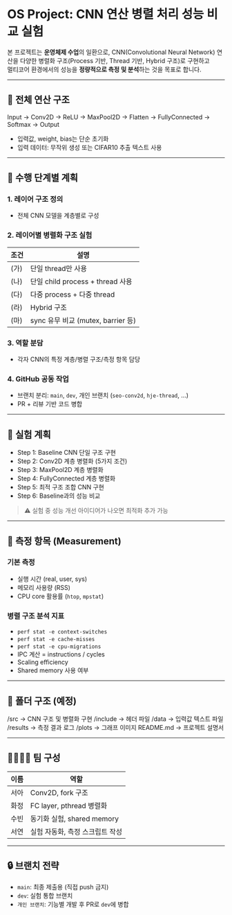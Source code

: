 # OS Project: CNN 연산 병렬 처리 성능 비교 실험

본 프로젝트는 **운영체제 수업**의 일환으로, CNN(Convolutional Neural Network) 연산을 다양한 병렬화 구조(Process 기반, Thread 기반, Hybrid 구조)로 구현하고  
멀티코어 환경에서의 성능을 **정량적으로 측정 및 분석**하는 것을 목표로 합니다.

---

## 📌 전체 연산 구조
Input → Conv2D → ReLU → MaxPool2D → Flatten → FullyConnected → Softmax → Output

- 입력값, weight, bias는 단순 초기화
- 입력 데이터: 무작위 생성 또는 CIFAR10 추출 텍스트 사용

---

## 📅 수행 단계별 계획

### 1. 레이어 구조 정의
- 전체 CNN 모델을 계층별로 구성

### 2. 레이어별 병렬화 구조 실험
| 조건 | 설명 |
|------|------|
| (가) | 단일 thread만 사용 |
| (나) | 단일 child process + thread 사용 |
| (다) | 다중 process + 다중 thread |
| (라) | Hybrid 구조 |
| (마) | sync 유무 비교 (mutex, barrier 등)

### 3. 역할 분담
- 각자 CNN의 특정 계층/병렬 구조/측정 항목 담당

### 4. GitHub 공동 작업
- 브랜치 분리: `main`, `dev`, 개인 브랜치 (`seo-conv2d`, `hje-thread`, …)
- PR + 리뷰 기반 코드 병합

---

## 🧪 실험 계획

- Step 1: Baseline CNN 단일 구조 구현
- Step 2: Conv2D 계층 병렬화 (5가지 조건)
- Step 3: MaxPool2D 계층 병렬화
- Step 4: FullyConnected 계층 병렬화
- Step 5: 최적 구조 조합 CNN 구현
- Step 6: Baseline과의 성능 비교

> ⚠️ 실험 중 성능 개선 아이디어가 나오면 최적화 추가 가능

---

## 📏 측정 항목 (Measurement)

### 기본 측정
- 실행 시간 (real, user, sys)
- 메모리 사용량 (RSS)
- CPU core 활용률 (`htop`, `mpstat`)

### 병렬 구조 분석 지표
- `perf stat -e context-switches`
- `perf stat -e cache-misses`
- `perf stat -e cpu-migrations`
- IPC 계산 = instructions / cycles
- Scaling efficiency
- Shared memory 사용 여부

---

## 📁 폴더 구조 (예정)
/src         → CNN 구조 및 병렬화 구현
/include     → 헤더 파일
/data        → 입력값 텍스트 파일
/results     → 측정 결과 로그
/plots       → 그래프 이미지
README.md    → 프로젝트 설명서

---

## 👨‍👩‍👧‍👦 팀 구성

| 이름 | 역할 |
|------|------|
| 서아 | Conv2D, fork 구조 |
| 화정 | FC layer, pthread 병렬화 |
| 수빈 | 동기화 실험, shared memory |
| 서연 | 실험 자동화, 측정 스크립트 작성

---

## 🔒 브랜치 전략

- `main`: 최종 제출용 (직접 push 금지)
- `dev`: 실험 통합 브랜치
- `개인 브랜치`: 기능별 개발 후 PR로 `dev`에 병합
